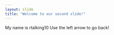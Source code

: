 ```yaml
---
layout: slide
title: "Welcome to our second slide!"
---
```

My name is rtalking10
Use the left arrow to go back!
